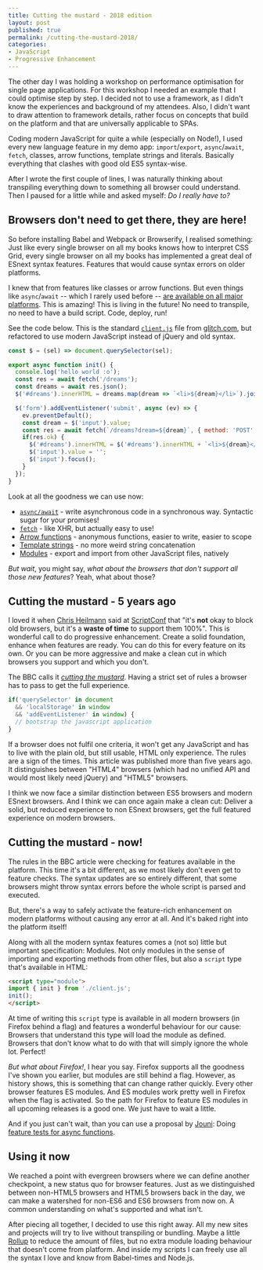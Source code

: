```yaml
---
title: Cutting the mustard - 2018 edition
layout: post
published: true
permalink: /cutting-the-mustard-2018/
categories:
- JavaScript
- Progressive Enhancement
---
```


The other day I was holding a workshop on performance optimisation for single page applications. For this workshop I needed an example that I could optimise step by step. I decided not to use a framework, as I didn't know the experiences and background of my attendees. Also, I didn't want to draw attention to framework details, rather focus on concepts that build on the platform and that are universally applicable to SPAs.

Coding modern JavaScript for quite a while (especially on Node!), I used every new language feature in my demo app: `import`/`export`, `async`/`await`, `fetch`, classes, arrow functions, template strings and literals. Basically everything that clashes with good old ES5 syntax-wise.

After I wrote the first couple of lines, I was naturally thinking about transpiling everything down to something all browser could understand. Then I paused for a little while and asked myself: *Do I really have to?*

## Browsers don't need to get there, they are here!

So before installing Babel and Webpack or Browserify, I realised something: Just like every single browser on all my books knows how to interpret CSS Grid, every single browser on all my books has implemented a great deal of ESnext syntax features. Features that would cause syntax errors on older platforms.

I knew that from features like classes or arrow functions. But even things like `async`/`await` -- which I rarely used before -- [are available on all major platforms](https://caniuse.com/#feat=async-functions). This is amazing! This is living in the future! No need to transpile, no need to have a build script. Code, deploy, run!

See the code below. This is the standard [`client.js`](https://glitch.com/edit/#!/es5-jquery-version?path=public/client.js:1:0) file from [glitch.com](https://glitch.com), but refactored to use modern JavaScript instead of jQuery and old syntax.

```javascript
const $ = (sel) => document.querySelector(sel);

export async function init() {
  console.log('hello world :o');
  const res = await fetch('/dreams');
  const dreams = await res.json();
  $('#dreams').innerHTML = dreams.map(dream => `<li>${dream}</li>`).join('');

  $('form').addEventListener('submit', async (ev) => {
    ev.preventDefault();
    const dream = $('input').value;
    const res = await fetch(`/dreams?dream=${dream}`, { method: 'POST' });
    if(res.ok) {
      $('#dreams').innerHTML = $('#dreams').innerHTML + `<li>${dream}</li>`;
      $('input').value = '';
      $('input').focus();
    }
  });
}
```

Look at all the goodness we can use now:
- [`async/await`](https://developer.mozilla.org/en-US/docs/Web/JavaScript/Reference/Operators/async_function) - write asynchronous code in a synchronous way. Syntactic sugar for your promises!
- [`fetch`](https://developer.mozilla.org/en-US/docs/Web/API/WindowOrWorkerGlobalScope/fetch) - like XHR, but actually easy to use!
- [Arrow functions](https://developer.mozilla.org/en-US/docs/Web/JavaScript/Reference/Functions/Arrow_functions) - anonymous functions, easier to write, easier to scope
- [Template strings](https://developer.mozilla.org/en-US/docs/Web/JavaScript/Reference/Template_literals) - no more weird string concatenation
- [Modules](https://developer.mozilla.org/en-US/docs/Web/JavaScript/Reference/Statements/export) - export and import from other JavaScript files, natively

*But wait*, you might say, *what about the browsers that don't support all those new features*? Yeah, what about those?

## Cutting the mustard - 5 years ago

I loved it when [Chris Heilmann](https://twitter.com/codepo8) said at [ScriptConf](https://scriptconf.org) that "it's **not** okay to block old browsers, but it's a **waste of time** to support them 100%". This is wonderful call to do progressive enhancement. Create a solid foundation, enhance when features are ready. You can do this for every feature on its own. Or you can be more aggressive and make a clean cut in which browsers you support and which you don't.

The BBC calls it *[cutting the mustard](http://responsivenews.co.uk/post/18948466399/cutting-the-mustard)*. Having a strict set of rules a browser has to pass to get the full experience.

```javascript
if('querySelector' in document
  && 'localStorage' in window
  && 'addEventListener' in window) {
  // bootstrap the javascript application
}
```
If a browser does not fulfil one criteria, it won't get any JavaScript and has to live with the plain old, but still usable, HTML only experience. The rules are a sign of the times. This article was published more than five years ago. It distinguishes between "HTML4" browsers (which had no unified API and would most likely need jQuery) and "HTML5" browsers.

I think we now face a similar distinction between ES5 browsers and modern ESnext browsers. And I think we can once again make a clean cut: Deliver a solid, but reduced experience to non ESnext browsers, get the full featured experience on modern browsers.

## Cutting the mustard - now!

The rules in the BBC article were checking for features available in the platform. This time it's a bit different, as we most likely don't even get to feature checks. The syntax updates are so entirely different, that some browsers might throw syntax errors before the whole script is parsed and executed.

But, there's a way to safely activate the feature-rich enhancement on modern platforms without causing any error at all. And it's baked right into the platform itself!

Along with all the modern syntax features comes a (not so) little but important specification: Modules. Not only modules in the sense of importing and exporting methods from other files, but also a `script` type that's available in HTML:

```html
<script type="module">
import { init } from './client.js';
init();
</script>
```

At time of writing this `script` type is available in all modern browsers (in Firefox behind a flag) and features a wonderful behaviour for our cause: Browsers that understand this type will load the module as defined. Browsers that don't know what to do with that will simply ignore the whole lot. Perfect!

*But what about Firefox!*, I hear you say.  Firefox supports all the goodness I've shown you earlier, but modules are still behind a flag. However, as history shows, this is something that can change rather quickly. Every other browser features ES modules. And ES modules work pretty well in Firefox when the flag is activated. So the path for Firefox to feature ES modules in all upcoming releases is a good one. We just have to wait a little.

And if you just can't wait, than you can use a proposal by [Jouni](https://twitter.com/jouni_kantola): Doing [feature tests for async functions](https://github.com/jouni-kantola/webpack-promote-modern-browsers/blob/master/ViewTemplates/modern-script-view-template.tmpl).

## Using it now

We reached a point with evergreen browsers where we can define another checkpoint, a new status quo for browser features. Just as we distinguished between non-HTML5 browsers and HTML5 browsers back in the day, we can make a watershed for non-ES6 and ES6 browsers from now on. A common understanding on what's supported and what isn't.

After piecing all together, I decided to use this right away. All my new sites and projects will try to live without transpiling or bundling. Maybe a little [Rollup](https://rollupjs.org) to reduce the amount of files, but no extra module loading behaviour that doesn't come from platform. And inside my scripts I can freely use all the syntax I love and know from Babel-times and Node.js.
